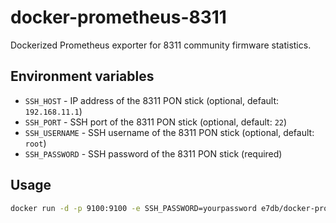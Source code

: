 # docker-prometheus-8311
Dockerized Prometheus exporter for 8311 community firmware statistics.

## Environment variables

- `SSH_HOST` - IP address of the 8311 PON stick (optional, default: `192.168.11.1`)
- `SSH_PORT` - SSH port of the 8311 PON stick (optional, default: `22`)
- `SSH_USERNAME` - SSH username of the 8311 PON stick (optional, default: `root`)
- `SSH_PASSWORD` - SSH password of the 8311 PON stick (required)

## Usage

```bash
docker run -d -p 9100:9100 -e SSH_PASSWORD=yourpassword e7db/docker-prometheus-8311:latest
```
